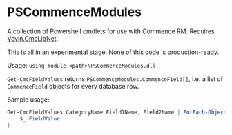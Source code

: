 # PSCommenceModules

A collection of Powershell cmdlets for use with Commence RM. Requires [Vovin.CmcLibNet](https://github.com/arnovb-github/CmcLibNet).

This is all in an experimental stage. None of this code is production-ready.

Usage: `using module <path>\PSCommenceModules.dll`

`Get-CmcFieldValues` returns `PSCommenceModules.CommenceField[]`, i.e. a list of `CommenceField` objects for every database row.

Sample usage:
```powershell
Get-CmcFieldValues CategoryName Field1Name, Field2Name | ForEach-Object {
    $_.FieldValue
}
```